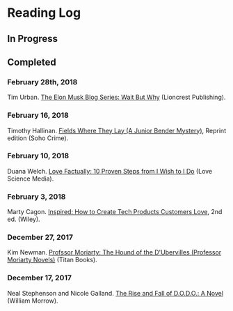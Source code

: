 # Reading Log

## In Progress

## Completed

### February 28th, 2018

Tim Urban. [The Elon Musk Blog Series: Wait But Why](http://a.co/ez0HWbo) (Lioncrest Publishing).

### February 16, 2018

Timothy Hallinan. [Fields Where They Lay (A Junior Bender Mystery)](http://a.co/8krn4Xi), Reprint edition (Soho Crime).

### February 10, 2018

Duana Welch. [Love Factually: 10 Proven Steps from I Wish to I Do](http://a.co/4bQNQqA) (Love Science Media).

### February 3, 2018

Marty Cagon. [Inspired: How to Create Tech Products Customers Love](http://a.co/cqp68wd), 2nd ed. (Wiley).

### December 27, 2017

Kim Newman. [Profssor Moriarty: The Hound of the D'Ubervilles (Professor Moriarty Novels)](http://a.co/68ARg0l) (Titan Books).

### December 17, 2017

Neal Stephenson and Nicole Galland. [The Rise and Fall of D.O.D.O.: A Novel](http://a.co/6228obZ) (William Morrow).


